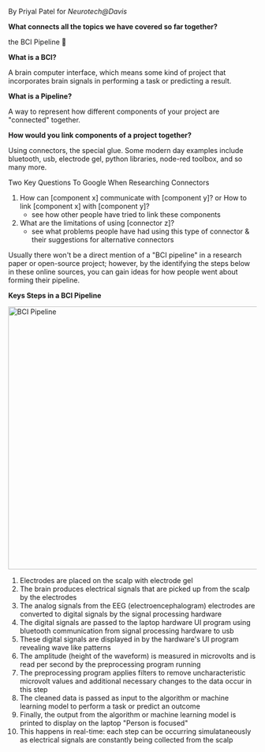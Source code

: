 By Priyal Patel for _Neurotech@Davis_

**What connects all the topics we have covered so far together?**

the BCI Pipeline 🎉

**What is a BCI?**

A brain computer interface, which means some kind of project that incorporates brain signals in performing a task or predicting a result.

**What is a Pipeline?**

A way to represent how different components of your project are "connected" together.

**How would you link components of a project together?**

Using connectors, the special glue. Some modern day examples include bluetooth, usb, electrode gel, python libraries, node-red toolbox, and so many more.

Two Key Questions To Google When Researching Connectors

1. How can [component x] communicate with [component y]? or How to link [component x] with [component y]?
   - see how other people have tried to link these components
2. What are the limitations of using [connector z]?
   - see what problems people have had using this type of connector & their suggestions for alternative connectors

Usually there won't be a direct mention of a "BCI pipeline" in a research paper or open-source project; however, by the identifying the steps below in these online sources, you can gain ideas for how people went about forming their pipeline.

**Keys Steps in a BCI Pipeline**

<img width="533" alt="BCI Pipeline" src="https://github.com/user-attachments/assets/215dc4b2-14c2-4895-9fcc-21aafe3b095c">

1. Electrodes are placed on the scalp with electrode gel
2. The brain produces electrical signals that are picked up from the scalp by the electrodes
3. The analog signals from the EEG (electroencephalogram) electrodes are converted to digital signals by the signal processing hardware
4. The digital signals are passed to the laptop hardware UI program using bluetooth communication from signal processing hardware to usb
5. These digital signals are displayed in by the hardware's UI program revealing wave like patterns
6. The amplitude (height of the waveform) is measured in microvolts and is read per second by the preprocessing program running
7. The preprocessing program applies filters to remove uncharacteristic microvolt values and additional necessary changes to the data occur in this step
8. The cleaned data is passed as input to the algorithm or machine learning model to perform a task or predict an outcome
9. Finally, the output from the algorithm or machine learning model is printed to display on the laptop "Person is focused"
10. This happens in real-time: each step can be occurring simulataneously as electrical signals are constantly being collected from the scalp
